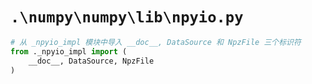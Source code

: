 # `.\numpy\numpy\lib\npyio.py`

```py
# 从 _npyio_impl 模块中导入 __doc__, DataSource 和 NpzFile 三个标识符
from ._npyio_impl import (
    __doc__, DataSource, NpzFile
)
```